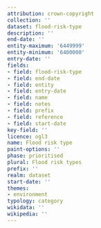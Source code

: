```yaml
---
attribution: crown-copyright
collection: ''
dataset: flood-risk-type
description: ''
end-date: ''
entity-maximum: '6449999'
entity-minimum: '6400000'
entry-date: ''
fields:
- field: flood-risk-type
- field: end-date
- field: entity
- field: entry-date
- field: name
- field: notes
- field: prefix
- field: reference
- field: start-date
key-field: ''
licence: ogl3
name: Flood risk type
paint-options: ''
phase: prioritised
plural: Flood risk types
prefix: ''
realm: dataset
start-date: ''
themes:
- environment
typology: category
wikidata: ''
wikipedia: ''
---
```


